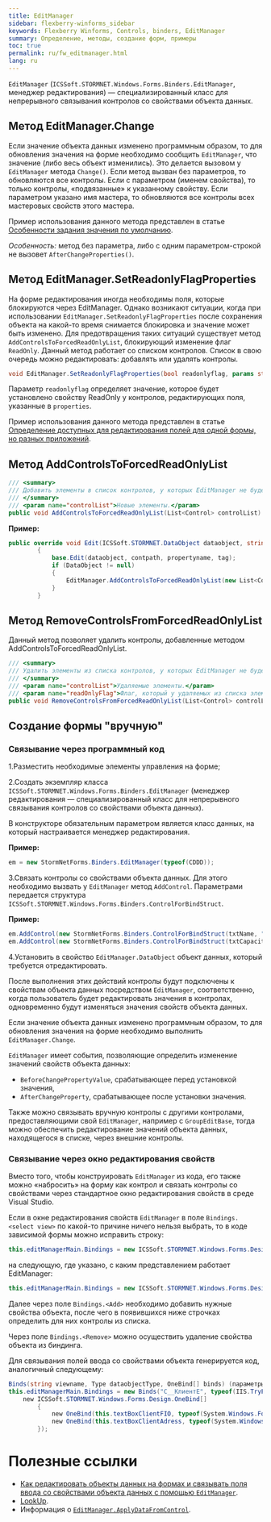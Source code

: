 ```yaml
---
title: EditManager
sidebar: flexberry-winforms_sidebar
keywords: Flexberry Winforms, Controls, binders, EditManager
summary: Определение, методы, создание форм, примеры
toc: true
permalink: ru/fw_editmanager.html
lang: ru
---
```


`EditManager` (`ICSSoft.STORMNET.Windows.Forms.Binders.EditManager`, менеджер редактирования) — специализированный класс для непрерывного связывания контролов со свойствами объекта данных.

## Метод EditManager.Change

Если значение объекта данных изменено программным образом, то для обновления значения на форме необходимо сообщить `EditManager`, что значение (либо весь объект изменились). Это делается вызовом у `EditManager` метода `Change()`. Если метод вызван без параметров, то обновляются все контролы. Если с параметром (именем свойства), то только контролы, «подвязанные» к указанному свойству. Если параметром указано имя мастера, то обновляются все контролы всех мастеровых свойств этого мастера.

Пример использования данного метода представлен в статье [Особенности задания значения по умолчанию](fo_features-dafault-value.html).

_Особенность:_ метод без параметра, либо с одним параметром-строкой не вызовет `AfterChangeProperties()`.

## Метод EditManager.SetReadonlyFlagProperties

На форме редактирования иногда необходимы поля, которые блокируются через EditManager. Однако возникают ситуации, когда при использовании `EditManager.SetReadonlyFlagProperties` после сохранения объекта на какой-то время снимается блокировка и значение может быть изменено. Для предотвращения таких ситуаций существует метод `AddControlsToForcedReadOnlyList`, блокирующий изменение флаг `ReadOnly`. Данный метод работает со списком контролов. Список в свою очередь можно редактировать: добавлять или удалять контролы.

```csharp
void EditManager.SetReadonlyFlagProperties(bool readonlyflag, params string[] properties)
```

Параметр `readonlyflag` определяет значение, которое будет установлено свойству ReadOnly у контролов, редактирующих поля, указанные в `properties`.

Пример использования данного метода представлен в статье [Определение доступных для редактирования полей для одной формы, но разных приложений](fw_different-applications-and-fields.html).

## Метод AddControlsToForcedReadOnlyList

```csharp
/// <summary>
/// Добавить элементы в список контролов, у которых EditManager не будет менять флаг ReadOnly.
/// </summary>
/// <param name="controlList">Новые элементы.</param>
public void AddControlsToForcedReadOnlyList(List<Control> controlList)
```

__Пример:__

```csharp
public override void Edit(ICSSoft.STORMNET.DataObject dataobject, string contpath, string propertyname, object tag)
        {
            base.Edit(dataobject, contpath, propertyname, tag);
            if (DataObject != null)
            {
                EditManager.AddControlsToForcedReadOnlyList(new List<Control>() { ctrlФИО });
            }
        }
```

## Метод RemoveControlsFromForcedReadOnlyList

Данный метод позволяет удалить контролы, добавленные методом AddControlsToForcedReadOnlyList.

```csharp
/// <summary>
/// Удалить элементы из списка контролов, у которых EditManager не будет менять флаг ReadOnly.
/// </summary>
/// <param name="controlList">Удаляемые элементы.</param>
/// <param name="readOnlyFlag">Флаг, который у удаляемых из списка элементов нужно проставить в свойство ReadOnly.</param>
public void RemoveControlsFromForcedReadOnlyList(List<Control> controlList, bool readOnlyFlag = false)
```

## Создание формы "вручную"

### Связывание через программный код

1.Разместить необходимые элементы управления на форме;

2.Создать экземпляр класса `ICSSoft.STORMNET.Windows.Forms.Binders.EditManager` (менеджер редактирования — специализированный класс для непрерывного связывания контролов со свойствами объекта данных).

В конструкторе обязательным параметром является класс данных, на который настраивается менеджер редактирования.

__Пример:__

```csharp
em = new StormNetForms.Binders.EditManager(typeof(CDDD));
```

3.Связать контролы со свойствами объекта данных. Для этого необходимо вызвать у `EditManager` метод `AddControl`. Параметрами передается структура `ICSSoft.STORMNET.Windows.Forms.Binders.ControlForBindStruct`.

__Пример:__

```csharp
em.AddControl(new StormNetForms.Binders.ControlForBindStruct(txtName, "Text"), "Наименование");
em.AddControl(new StormNetForms.Binders.ControlForBindStruct(txtCapacity, "Text"), "Объем");
```

4.Установить в свойство `EditManager.DataObject` объект данных, который требуется отредактировать.

После выполнения этих действий контролы будут подключены к свойствам объекта данных посредством `EditManager`, соответственно, когда пользователь будет редактировать значения в контролах, одновременно будут изменяться значения свойств объекта данных.

Если значение объекта данных изменено программным образом, то для обновления значения на форме необходимо выполнить `EditManager.Change`.

`EditManager` имеет события, позволяющие определить изменение значений свойств объекта данных:

* `BeforeChangePropertyValue`, срабатывающее перед установкой значения,
* `AfterChangeProperty`, срабатывающее после установки значения.

Также можно связывать вручную контролы с другими контролами, предоставляющими свой `EditManager`, например с `GroupEditBase`, тогда можно обеспечить редактирование значений объекта данных, находящегося в списке, через внешние контролы.

### Связывание через окно редактирования свойств

Вместо того, чтобы конструировать `EditManager` из кода, его также можно «набросить» на форму как контрол и связать контролы со свойствами через стандартное окно редактирования свойств в среде Visual Studio.

Если в окне редактирования свойств `EditManager` в поле `Bindings.<select view>` по какой-то причине ничего нельзя выбрать, то в коде зависимой формы можно исправить строку:

```csharp
this.editManagerMain.Bindings = new ICSSoft.STORMNET.Windows.Forms.Design.Binds("", null, null);
```

на следующую, где указано, с каким представлением работает EditManager:

```csharp
this.editManagerMain.Bindings = new ICSSoft.STORMNET.Windows.Forms.Design.Binds("C__КлиентE", typeof(IIS.TryFilter.Клиент), null);
```

Далее через поле `Bindings.<Add>` необходимо добавить нужные свойства объекта, после чего в появившихся ниже строчках определить для них контролы из списка.

Через поле `Bindings.<Remove>` можно осуществить удаление свойства объекта из биндинга.

Для связывания полей ввода со свойствами объекта генерируется код, аналогичный следующему:

```csharp
Binds(string viewname, Type dataobjectType, OneBind[] binds) (параметры для создания объектов класса OneBind аналогичны параметрам структуры ControlForBindStruct).
this.editManagerMain.Bindings = new Binds("C__КлиентE", typeof(IIS.TryFilter.Клиент),
    new ICSSoft.STORMNET.Windows.Forms.Design.OneBind[]
        {
            new OneBind(this.textBoxClientFIO, typeof(System.Windows.Forms.TextBox), "Text", null, "ФИО"),
            new OneBind(this.textBoxClientAdress, typeof(System.Windows.Forms.TextBox), "Text", null, "Прописка")
        });
```

# Полезные ссылки

* [Как редактировать объекты данных на формах и связывать поля ввода со свойствами объекта данных с помощью `EditManager`](fw_edit-data-objects-on-forms.html).
* [LookUp](fw_lookup.html).
* Информация о [`EditManager.ApplyDataFromControl`](fw_focus-and-ctrl-s.html).
